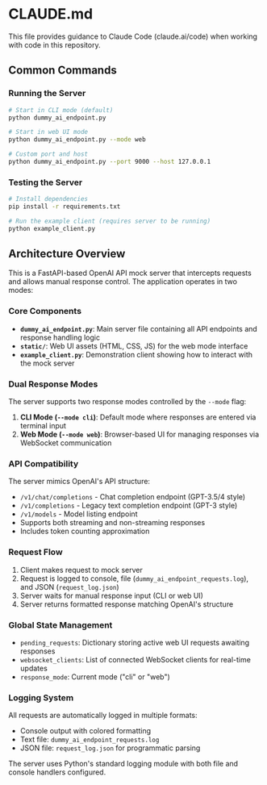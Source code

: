 # CLAUDE.md

This file provides guidance to Claude Code (claude.ai/code) when working with code in this repository.

## Common Commands

### Running the Server
```bash
# Start in CLI mode (default)
python dummy_ai_endpoint.py

# Start in web UI mode
python dummy_ai_endpoint.py --mode web

# Custom port and host
python dummy_ai_endpoint.py --port 9000 --host 127.0.0.1
```

### Testing the Server
```bash
# Install dependencies
pip install -r requirements.txt

# Run the example client (requires server to be running)
python example_client.py
```

## Architecture Overview

This is a FastAPI-based OpenAI API mock server that intercepts requests and allows manual response control. The application operates in two modes:

### Core Components

- **`dummy_ai_endpoint.py`**: Main server file containing all API endpoints and response handling logic
- **`static/`**: Web UI assets (HTML, CSS, JS) for the web mode interface
- **`example_client.py`**: Demonstration client showing how to interact with the mock server

### Dual Response Modes

The server supports two response modes controlled by the `--mode` flag:

1. **CLI Mode (`--mode cli`)**: Default mode where responses are entered via terminal input
2. **Web Mode (`--mode web`)**: Browser-based UI for managing responses via WebSocket communication

### API Compatibility

The server mimics OpenAI's API structure:
- `/v1/chat/completions` - Chat completion endpoint (GPT-3.5/4 style)
- `/v1/completions` - Legacy text completion endpoint (GPT-3 style)
- `/v1/models` - Model listing endpoint
- Supports both streaming and non-streaming responses
- Includes token counting approximation

### Request Flow

1. Client makes request to mock server
2. Request is logged to console, file (`dummy_ai_endpoint_requests.log`), and JSON (`request_log.json`)
3. Server waits for manual response input (CLI or web UI)
4. Server returns formatted response matching OpenAI's structure

### Global State Management

- `pending_requests`: Dictionary storing active web UI requests awaiting responses
- `websocket_clients`: List of connected WebSocket clients for real-time updates
- `response_mode`: Current mode ("cli" or "web")

### Logging System

All requests are automatically logged in multiple formats:
- Console output with colored formatting
- Text file: `dummy_ai_endpoint_requests.log`
- JSON file: `request_log.json` for programmatic parsing

The server uses Python's standard logging module with both file and console handlers configured.
